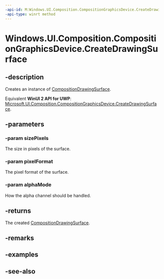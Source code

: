 ```yaml
---
-api-id: M:Windows.UI.Composition.CompositionGraphicsDevice.CreateDrawingSurface(Windows.Foundation.Size,Windows.Graphics.DirectX.DirectXPixelFormat,Windows.Graphics.DirectX.DirectXAlphaMode)
-api-type: winrt method
---
```


<!-- Method syntax
public Windows.UI.Composition.CompositionDrawingSurface CreateDrawingSurface(Windows.Foundation.Size sizePixels, Windows.Graphics.DirectX.DirectXPixelFormat pixelFormat, Windows.Graphics.DirectX.DirectXAlphaMode alphaMode)
-->

# Windows.UI.Composition.CompositionGraphicsDevice.CreateDrawingSurface

## -description
Creates an instance of [CompositionDrawingSurface](compositiondrawingsurface.md).

Equivalent **WinUI 2 API for UWP**: [Microsoft.UI.Composition.CompositionGraphicsDevice.CreateDrawingSurface](/windows/winui/api/microsoft.ui.composition.compositiongraphicsdevice.createdrawingsurface).

## -parameters
### -param sizePixels
The size in pixels of the surface.

### -param pixelFormat
The pixel format of the surface.

### -param alphaMode
How the alpha channel should be handled.

## -returns
The created [CompositionDrawingSurface](compositiondrawingsurface.md).

## -remarks

## -examples

## -see-also
